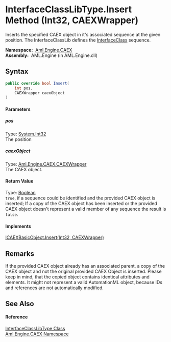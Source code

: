 InterfaceClassLibType.Insert Method (Int32, CAEXWrapper)
========================================================
Inserts the specified CAEX object in it's associated sequence at the given position. The InterfaceClassLib defines the [InterfaceClass][1] sequence.

  **Namespace:**  [Aml.Engine.CAEX][2]  
  **Assembly:**  AML.Engine (in AML.Engine.dll)

Syntax
------

```csharp
public override bool Insert(
	int pos,
	CAEXWrapper caexObject
)
```

#### Parameters

##### *pos*
Type: [System.Int32][3]  
The position

##### *caexObject*
Type: [Aml.Engine.CAEX.CAEXWrapper][4]  
The CAEX object.

#### Return Value
Type: [Boolean][5]  
`true`, if a sequence could be identified and the provided CAEX object is inserted; If a copy of the CAEX object has been inserted or the provided CAEX object doesn't represent a valid member of any sequence the result is `false`. 
#### Implements
[ICAEXBasicObject.Insert(Int32, CAEXWrapper)][6]  


Remarks
-------
 If the provided CAEX object already has an associated parent, a copy of the CAEX object and not the original provided CAEX Object is inserted. Please keep in mind, that the copied object contains identical attributes and elements. It might not represent a valid AutomationML object, because IDs and references are not automatically modified. 

See Also
--------

#### Reference
[InterfaceClassLibType Class][7]  
[Aml.Engine.CAEX Namespace][2]  

[1]: InterfaceClass.md
[2]: ../README.md
[3]: https://docs.microsoft.com/dotnet/api/system.int32
[4]: ../CAEXWrapper/README.md
[5]: https://docs.microsoft.com/dotnet/api/system.boolean
[6]: ../ICAEXBasicObject/Insert_1.md
[7]: README.md
[8]: https://www.automationml.org
[9]: ../../icons/logoShade.png